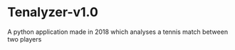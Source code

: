 # Tenalyzer-v1.0
A python application made in 2018 which analyses a tennis match between two players
